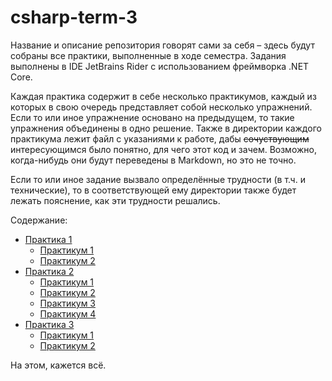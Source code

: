 # csharp-term-3
Название и описание репозитория говорят сами за себя – здесь будут собраны все практики, выполненные в ходе семестра. Задания выполнены в IDE JetBrains Rider с использованием фреймворка .NET Core.

Каждая практика содержит в себе несколько практикумов, каждый из которых в свою очередь представляет собой несколько упражнений. Если то или иное упражнение основано на предыдущем, то такие упражнения объединены в одно решение. 
Также в директории каждого практикума лежит файл с указаниями к работе, дабы ~~сочуствующим~~ интересующимся было понятно, для чего этот код и зачем. Возможно, когда-нибудь они будут переведены в Markdown, но это не точно.

Если то или иное задание вызвало определённые трудности (в т.ч. и технические), то в соответствующей ему директории также будет лежать пояснение, как эти трудности решались.

Содержание:
* [Практика 1](https://github.com/baksist/csharp-term-3/tree/master/pr-01)
  * [Практикум 1](https://github.com/baksist/csharp-term-3/tree/master/pr-01/pr-01-01)
  * [Практикум 2](https://github.com/baksist/csharp-term-3/tree/master/pr-01/pr-01-02)
* [Практика 2](https://github.com/baksist/csharp-term-3/tree/master/pr-02)
  * [Практикум 1](https://github.com/baksist/csharp-term-3/tree/master/pr-02/pr-02-01)
  * [Практикум 2](https://github.com/baksist/csharp-term-3/tree/master/pr-02/pr-02-02)
  * [Практикум 3](https://github.com/baksist/csharp-term-3/tree/master/pr-02/pr-02-03)
  * [Практикум 4](https://github.com/baksist/csharp-term-3/tree/master/pr-02/pr-02-04)
* [Практика 3](https://github.com/baksist/csharp-term-3/tree/master/pr-03)
  * [Практикум 1](https://github.com/baksist/csharp-term-3/tree/master/pr-03-01)
  * [Практикум 2](https://github.com/baksist/csharp-term-3/tree/master/pr-03-02)

На этом, кажется всё.
